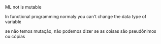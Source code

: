 ML not is mutable

In functional programming normaly you can't change the data type of variable

se não temos mutação, não podemos dizer se as coisas são pseudônimos ou cópias
